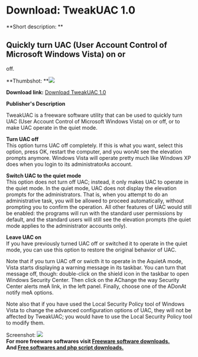 # Download: TweakUAC 1.0

**Short description: **

## Quickly turn UAC (User Account Control of Microsoft Windows Vista) on or
off.

  
**Thumbshot: **![](http://www.freewarefiles.com/screenshot/tweakuac_md.gif)   
  
**Download link:** [Download TweakUAC 1.0](http://freesoftwares.boysofts.com/TweakUAC_program_31590.html)  
  

**Publisher's Description**  
  

TweakUAC is a freeware software utility that can be used to quickly turn UAC
(User Account Control of Microsoft Windows Vista) on or off, or to make UAC
operate in the quiet mode.

**Turn UAC off**  
This option turns UAC off completely. If this is what you want, select this
option, press OK, restart the computer, and you wonAt see the elevation
prompts anymore. Windows Vista will operate pretty much like Windows XP does
when you login to its administratorAs account.

**Switch UAC to the quiet mode**  
This option does not turn off UAC; instead, it only makes UAC to operate in
the quiet mode. In the quiet mode, UAC does not display the elevation prompts
for the administrators. That is, when you attempt to do an administrative
task, you will be allowed to proceed automatically, without prompting you to
confirm the operation. All other features of UAC would still be enabled: the
programs will run with the standard user permissions by default, and the
standard users will still see the elevation prompts (the quiet mode applies to
the administrator accounts only).

**Leave UAC on**  
If you have previously turned UAC off or switched it to operate in the quiet
mode, you can use this option to restore the original behavior of UAC.

Note that if you turn UAC off or swicth it to operate in the AquietA mode,
Vista starts displaying a warning message in its taskbar. You can turn that
message off, though: double-click on the shield icon in the taskbar to open
Windows Security Center. Then click on the AChange the way Security Center
alerts meA link, in the left panel. Finally, choose one of the ADonAt notify
meA options.

Note also that if you have used the Local Security Policy tool of Windows
Vista to change the advanced configuration options of UAC, they will not be
affected by TweakUAC; you would have to use the Local Security Policy tool to
modify them.

  
  
Screenshot: ![](http://www.freewarefiles.com/screenshot/tweakuac.gif)  
**For more freeware softwares visit [Freeware software downloads.](http://freesoftwares.boysofts.com/)**   
**And [Free softwares and php script downloads.](http://www.boysofts.com/)**

